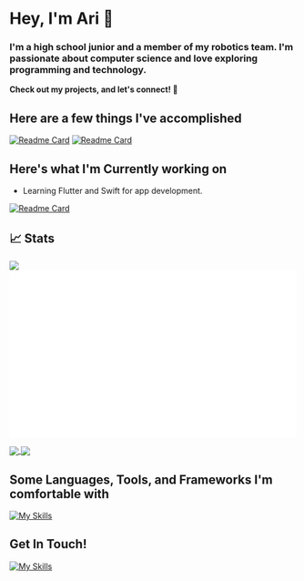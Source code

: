 # Hey, I'm Ari 🤙
### **I'm a high school junior and a member of my robotics team. I'm passionate about computer science and love exploring programming and technology.**

**Check out my projects, and let's connect! 🚀**

## Here are a few things I've accomplished
[![Readme Card](https://github-readme-stats.vercel.app/api/pin/?username=aridavidson001&repo=Jump-rope-calculator&theme=gotham&show_owner=true)](https://github.com/aridavidson001/Jump-rope-calculator)
[![Readme Card](https://github-readme-stats.vercel.app/api/pin/?username=aridavidson001&repo=4829TigerScout&theme=gotham&show_owner=true)](https://github.com/aridavidson001/4829TigerScout
)



## Here's what I'm Currently working on
- Learning Flutter and Swift for app development.

[![Readme Card](https://github-readme-stats.vercel.app/api/pin/?username=aridavidson001&repo=difficulty_calculator&theme=gotham&show_owner=true)](https://github.com/aridavidson001/difficulty_calculator)


## 📈 Stats

  <img align="center" src="https://github-readme-streak-stats.herokuapp.com?user=aridavidson001&theme=gotham"/> <img align="center" src="https://github.com/aridavidson001/github-stats/blob/master/generated/overview.svg" />

<a href="https://github-readme-stats.vercel.app/api/wakatime?username=aridavidson001&theme=gotham">
  <img height=200 align="center"src="https://github-readme-stats.vercel.app/api/wakatime?username=aridavidson001&theme=gotham"/>
</a>
<a href="https://github-readme-stats.vercel.app/api/top-langs/?username=aridavidson001&theme=gotham">
  <img height=200 align="center"src="https://github-readme-stats.vercel.app/api/top-langs/?username=aridavidson001&theme=gotham"/>
</a>



## Some Languages, Tools, and Frameworks I'm comfortable with
  [![My Skills](https://skillicons.dev/icons?i=py,java,html,cpp,dart,flutter,qt,react,firebase,opencv,git,gradle,cmake)](https://skillicons.dev)


## Get In Touch!
[![My Skills](https://skillicons.dev/icons?i=gmail)](https://mailto:aridavidson00@gmail.com)
<!--
**aridavidson001/aridavidson001** is a ✨ _special_ ✨ repository because its `README.md` (this file) appears on your GitHub profile.

Here are some ideas to get you started:

- 🔭 I’m currently working on ...
- 🌱 I’m currently learning ...
- 👯 I’m looking to collaborate on ...
- 🤔 I’m looking for help with ...
- 💬 Ask me about ...
- 📫 How to reach me: ...
- 😄 Pronouns: ...
- ⚡ Fun fact: ...
-->
